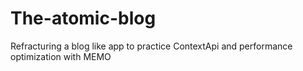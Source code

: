 # The-atomic-blog
Refracturing a  blog like app to practice ContextApi and performance optimization with MEMO
